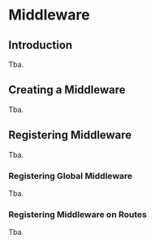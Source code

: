 # Middleware


## Introduction
Tba.


## Creating a Middleware
Tba.


## Registering Middleware
Tba.


### Registering Global Middleware
Tba.


### Registering Middleware on Routes
Tba.

